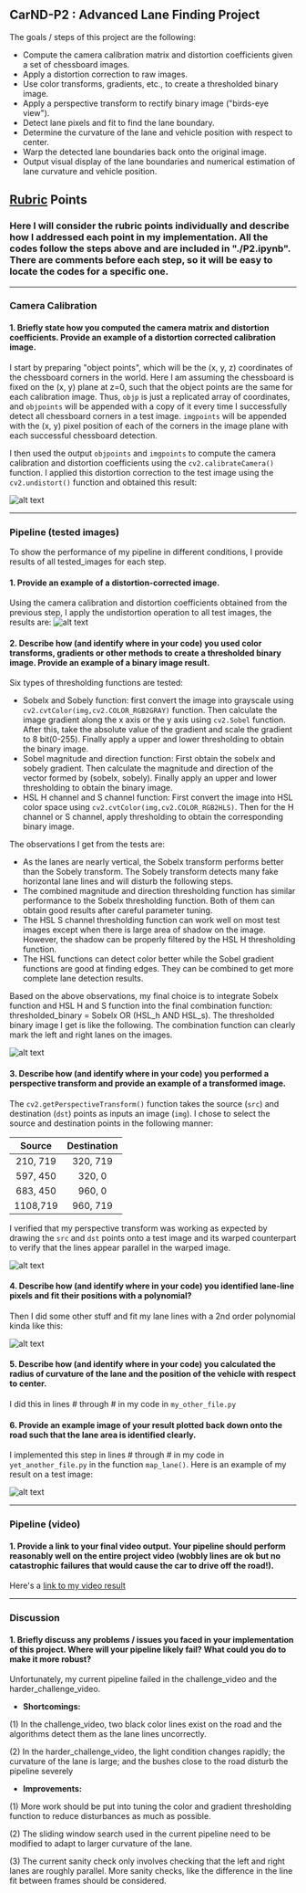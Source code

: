## CarND-P2 : Advanced Lane Finding Project

The goals / steps of this project are the following:

* Compute the camera calibration matrix and distortion coefficients given a set of chessboard images.
* Apply a distortion correction to raw images.
* Use color transforms, gradients, etc., to create a thresholded binary image.
* Apply a perspective transform to rectify binary image ("birds-eye view").
* Detect lane pixels and fit to find the lane boundary.
* Determine the curvature of the lane and vehicle position with respect to center.
* Warp the detected lane boundaries back onto the original image.
* Output visual display of the lane boundaries and numerical estimation of lane curvature and vehicle position.

[//]: # (Image References)

[image1]: ./output_images/undistorted_chessboard.png "undistorted_chessboard"
[image2]: ./output_images/undistorted_images.png "Road Transformed"
[image3]: ./output_images/combo_threshold_images.png "Binary Example"
[image4]: ./output_images/perspective_transformation_images.png "Warp Example"
[image5]: ./output_images/lane_finding_images.png "Fit Visual"
[image6]: ./output_images/final_images.png "Output"

## [Rubric](https://review.udacity.com/#!/rubrics/571/view) Points

### Here I will consider the rubric points individually and describe how I addressed each point in my implementation.  All the codes follow the steps above and are included in "./P2.ipynb". There are comments before each step, so it will be easy to locate the codes for a specific one.

---

### Camera Calibration

#### 1. Briefly state how you computed the camera matrix and distortion coefficients. Provide an example of a distortion corrected calibration image.
 
I start by preparing "object points", which will be the (x, y, z) coordinates of the chessboard corners in the world. Here I am assuming the chessboard is fixed on the (x, y) plane at z=0, such that the object points are the same for each calibration image.  Thus, `objp` is just a replicated array of coordinates, and `objpoints` will be appended with a copy of it every time I successfully detect all chessboard corners in a test image.  `imgpoints` will be appended with the (x, y) pixel position of each of the corners in the image plane with each successful chessboard detection.  

I then used the output `objpoints` and `imgpoints` to compute the camera calibration and distortion coefficients using the `cv2.calibrateCamera()` function.  I applied this distortion correction to the test image using the `cv2.undistort()` function and obtained this result: 

![alt text][image1]

---

### Pipeline (tested images)
To show the performance of my pipeline in different conditions, I provide results of all tested_images for each step.

#### 1. Provide an example of a distortion-corrected image.

Using the camera calibration and distortion coefficients obtained from the previous step, I apply the undistortion operation to all test images, the results are: 
![alt text][image2]

#### 2. Describe how (and identify where in your code) you used color transforms, gradients or other methods to create a thresholded binary image.  Provide an example of a binary image result.
Six types of thresholding functions are tested:
* Sobelx and Sobely function: first convert the image into grayscale using `cv2.cvtColor(img,cv2.COLOR_RGB2GRAY)` function. Then calculate the image gradient along the x axis or the y axis using `cv2.Sobel` function. After this, take the absolute value of the gradient and scale the gradient to 8 bit(0-255). Finally apply a upper and lower thresholding to obtain the binary image.
* Sobel magnitude and direction function: First obtain the sobelx and sobely gradient. Then calculate the magnitude and direction of the vector formed by (sobelx, sobely). Finally apply an upper and lower thresholding to obtain the binary image.
* HSL H channel and S channel function: First convert the image into HSL color space using `cv2.cvtColor(img,cv2.COLOR_RGB2HLS)`. Then for the H channel or S channel, apply thresholding to obtain the corresponding binary image.

The observations I get from the tests are: 
* As the lanes are nearly vertical, the Sobelx transform performs better than the Sobely transform. The Sobely transform detects many fake horizontal lane lines and will disturb the following steps. 
* The combined magnitude and direction thresholding function has similar performance to the Sobelx thresholding function. Both of them can obtain good results after careful parameter tuning.
* The HSL S channel thresholding function can work well on most test images except when there is large area of shadow on the image. However, the shadow can be properly filtered by the HSL H thresholding function. 
* The HSL functions can detect color better while the Sobel gradient functions are good at finding edges. They can be combined to get more complete lane detection results.

Based on the above observations, my final choice is to integrate Sobelx function and HSL H and S function into the final combination function: thresholded_binary = Sobelx OR (HSL_h AND HSL_s). 
The thresholded binary image I get is like the following. The combination function can clearly mark the left and right lanes on the images.

![alt text][image3]

#### 3. Describe how (and identify where in your code) you performed a perspective transform and provide an example of a transformed image.

The `cv2.getPerspectiveTransform()` function takes the source (`src`) and destination (`dst`) points as inputs an image (`img`).  I chose to select the source and destination points in the following manner:

| Source        | Destination   | 
|:-------------:|:-------------:| 
| 210, 719      | 320, 719        | 
| 597, 450      | 320, 0      |
| 683, 450     | 960, 0      |
| 1108,719      | 960, 719        |

I verified that my perspective transform was working as expected by drawing the `src` and `dst` points onto a test image and its warped counterpart to verify that the lines appear parallel in the warped image.

![alt text][image4]

#### 4. Describe how (and identify where in your code) you identified lane-line pixels and fit their positions with a polynomial?

Then I did some other stuff and fit my lane lines with a 2nd order polynomial kinda like this:

![alt text][image5]

#### 5. Describe how (and identify where in your code) you calculated the radius of curvature of the lane and the position of the vehicle with respect to center.

I did this in lines # through # in my code in `my_other_file.py`

#### 6. Provide an example image of your result plotted back down onto the road such that the lane area is identified clearly.

I implemented this step in lines # through # in my code in `yet_another_file.py` in the function `map_lane()`.  Here is an example of my result on a test image:

![alt text][image6]

---

### Pipeline (video)

#### 1. Provide a link to your final video output.  Your pipeline should perform reasonably well on the entire project video (wobbly lines are ok but no catastrophic failures that would cause the car to drive off the road!).

Here's a [link to my video result](./output_videos/project_video.mp4)

---

### Discussion

#### 1. Briefly discuss any problems / issues you faced in your implementation of this project.  Where will your pipeline likely fail?  What could you do to make it more robust?

Unfortunately, my current pipeline failed in the challenge_video and the harder_challenge_video. 

* **Shortcomings:**

(1) In the challenge_video, two black color lines exist on the road and the algorithms detect them as the lane lines uncorrectly.

(2) In the harder_challenge_video, the light condition changes rapidly; the curvature of the lane is large; and the bushes close to the road disturb the pipeline severely

* **Improvements:**

(1) More work should be put into tuning the color and gradient thresholding function to reduce disturbances as much as possible. 

(2) The sliding window search used in the current pipeline need to be modified to adapt to larger curvature of the lane. 

(3) The current sanity check only involves checking that the left and right lanes are roughly parallel. More sanity checks, like the difference in the line fit between frames should be considered.
